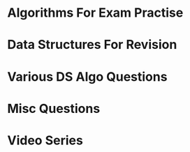 # Algorithms For Exam Practise

# Data Structures For Revision
# Various DS Algo Questions
# Misc Questions
# Video Series